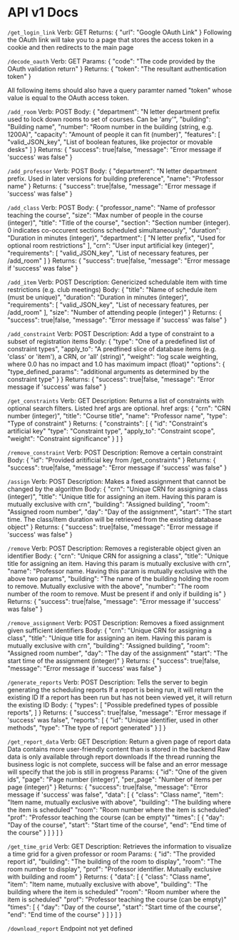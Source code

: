 # API v1 Docs

`/get_login_link`
Verb: GET
Returns: {
    "url": "Google OAuth Link"
}
Following the OAuth link will take you to a page that stores the access token in a cookie and then redirects to the main page


`/decode_oauth`
Verb: GET
Params: {
    "code": "The code provided by the OAuth validation return"
}
Returns: {
    "token": "The resultant authentication token"
}


All following items should also have a query paramter named "token" whose value is equal to the OAuth access token.

`/add_room`
Verb: POST
Body: {
    "department": "N letter department prefix used to lock down rooms to set of courses. Can be 'any'",
    "building": "Building name",
    "number": "Room number in the building (string, e.g. 1200A)",
    "capacity": "Amount of people it can fit (number)",
    "features": [
        "valid_JSON_key",
        "List of boolean features, like projector or movable desks"
    ]
}
Returns: {
    "success": true|false,
    "message": "Error message if 'success' was false"
}

`/add_professor`
Verb: POST
Body: {
    "department": "N letter department prefix. Used in later versions for building preference",
    "name": "Professor name"
}
Returns: {
    "success": true|false,
    "message": "Error message if 'success' was false"
}

`/add_class`
Verb: POST
Body: {
    "professor_name": "Name of professor teaching the course",
    "size": "Max number of people in the course (integer)",
    "title": "Title of the course",
    "section": "Section number (integer). 0 indicates co-occurent sections scheduled simultaneously",
    "duration": "Duration in minutes (integer)",
    "department": [
        "N letter prefix",
        "Used for optional room restrictions"
    ],
    "crn": "User input artificial key (integer)",
    "requirements": [
        "valid_JSON_key",
        "List of necessary features, per /add_room"
    ]
}
Returns: {
    "success": true|false,
    "message": "Error message if 'success' was false"
}

`/add_item`
Verb: POST
Description: Genericized schedulable item with time restrictions (e.g. club meetings)
Body: {
    "title": "Name of schedule item (must be unique)",
    "duration": "Duration in minutes (integer)",
    "requirements": [
        "valid_JSON_key",
        "List of necessary features, per /add_room"
    ],
    "size": "Number of attending people (integer)"
}
Returns: {
    "success": true|false,
    "message": "Error message if 'success' was false"
}

`/add_constraint`
Verb: POST
Description: Add a type of constraint to a subset of registration items
Body: {
    "type": "One of a predefined list of constraint types",
    "apply_to": "A predfined slice of database items (e.g. 'class' or 'item'), a CRN, or 'all' (string)",
    "weight": "log scale weighting, where 0.0 has no impact and 1.0 has maximum impact (float)"
    "options": {
        "type_defined_params": "additional arguments as determined by the constraint type"
    }
}
Returns: {
    "success": true|false,
    "message": "Error message if 'success' was false"
}

`/get_constraints`
Verb: GET
Description: Returns a list of constraints with optional search filters. Listed href args are optional.
href args: {
    "crn": "CRN number (integer)",
    "title": "Course title",
    "name": "Professor name",
    "type": "Type of constraint"
}
Returns: {
    "constraints": [
        {
            "id": "Constraint's artificial key"
            "type": "Constraint type",
            "apply_to": "Constraint scope",
            "weight": "Constraint significance"
        }
    ]
}

`/remove_constraint`
Verb: POST
Description: Remove a certain constraint
Body: {
    "id": "Provided aritificial key from /get_constraints"
}
Returns: {
    "success": true|false,
    "message": "Error message if 'success' was false"
}

`/assign`
Verb: POST
Description: Makes a fixed assignment that cannot be changed by the algorithm
Body: {
    "crn": "Unique CRN for assigning a class (integer)",
    "title": "Unique title for assigning an item. Having this param is mutually exclusive with crn",
    "building": "Assigned building",
    "room": "Assigned room number",
    "day": "Day of the assignment",
    "start": "The start time. The class/item duration will be retrieved from the existing database object"
}
Returns: {
    "success": true|false,
    "message": "Error message if 'success' was false"
}

`/remove`
Verb: POST
Description: Removes a registerable object given an identifier
Body: {
    "crn": "Unique CRN for assigning a class",
    "title": "Unique title for assigning an item. Having this param is mutually exclusive with crn",
    "name": "Professor name. Having this param is mutually exclusive with the above two params",
    "building": "The name of the building holding the room to remove. Mutually exclusive with the above",
    "number": "The room number of the room to remove. Must be present if and only if building is"
}
Returns: {
    "success": true|false,
    "message": "Error message if 'success' was false"
}

`/remove_assignment`
Verb: POST
Description: Removes a fixed assignment given sufficient identifiers
Body: {
    "crn": "Unique CRN for assigning a class",
    "title": "Unique title for assigning an item. Having this param is mutually exclusive with crn",
    "building": "Assigned building",
    "room": "Assigned room number",
    "day": "The day of the assignment"
    "start": "The start time of the assignment (integer)"
}
Returns: {
    "success": true|false,
    "message": "Error message if 'success' was false"
}

`/generate_reports`
Verb: POST
Description:
Tells the server to begin generating the scheduling reports
If a report is being run, it will return the existing ID
If a report has been run but has not been viewed yet, it will return the existing ID
Body: {
    "types": [
        "Possible predefined types of possible reports",
    ]
}
Returns: {
    "success": true|false,
    "message": "Error message if 'success' was false",
    "reports": [
        {
            "id": "Unique identifier, used in other methods",
            "type": "The type of report generated"
        }
    ]
}

`/get_report_data`
Verb: GET
Description:
Return a given page of report data
Data contains more user-friendly content than is stored in the backend
Raw data is only available through report downloads
If the thread running the business logic is not complete,
    success will be false and an error message will specify that the job is still in progress
Params: {
    "id": "One of the given ids",
    "page": "Page number (integer)",
    "per_page": "Number of items per page (integer)"
}
Returns: {
    "success": true|false,
    "message": "Error message if 'success' was false",
    "data": [
        {
            "class": "Class name",
            "item": "Item name, mutually exclusive with above",
            "building": "The building where the item is scheduled"
            "room": "Room number where the item is scheduled"
            "prof": "Professor teaching the course (can be empty)"
            "times": [
                {
                    "day": "Day of the course",
                    "start": "Start time of the course",
                    "end": "End time of the course"
                }
            ]
        }
    ]
}

`/get_time_grid`
Verb: GET
Description: Retrieves the information to visualize a time grid for a given professor or room
Params: {
    "id": "The provided report id",
    "building": "The building of the room to display",
    "room": "The room number to display",
    "prof": "Professor identifier. Mutually exclusive with building and room"
}
Returns: {
    "data": [
        {
            "class": "Class name",
            "item": "Item name, mutually exclusive with above",
            "building": "The building where the item is scheduled"
            "room": "Room number where the item is scheduled"
            "prof": "Professor teaching the course (can be empty)"
            "times": [
                {
                    "day": "Day of the course",
                    "start": "Start time of the course",
                    "end": "End time of the course"
                }
            ]
        }
    ]
}

`/download_report`
Endpoint not yet defined